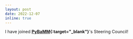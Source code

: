```yaml
---
layout: post
date: 2022-12-07
inline: true
---
```


I have joined **[PyBaMM](https://www.pybamm.org){:target="_blank"}**'s Steering Council!